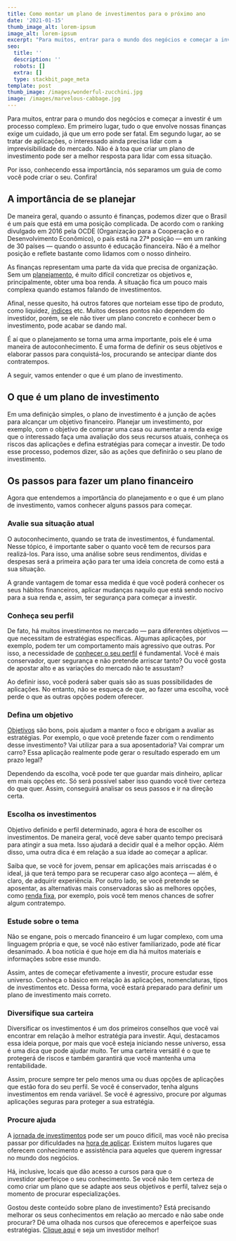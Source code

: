 ```yaml
---
title: Como montar um plano de investimentos para o próximo ano
date: '2021-01-15'
thumb_image_alt: lorem-ipsum
image_alt: lorem-ipsum
excerpt: "Para muitos, entrar para o mundo dos negócios e começar a investir é um processo complexo. Em primeiro lugar,\_tudo o que envolve nossas finanças exige um cuidado, já que um erro pode ser fatal.\_Em segundo lugar, ao se tratar\_de aplicações, o interessado ainda precisa lidar com a imprevisibilidade do mercado. Não é à toa que criar um plano de investimento pode ser a melhor resposta para lidar com essa situação."
seo:
  title: ''
  description: ''
  robots: []
  extra: []
  type: stackbit_page_meta
template: post
thumb_image: /images/wonderful-zucchini.jpg
image: /images/marvelous-cabbage.jpg
---
```

Para muitos, entrar para o mundo dos negócios e começar a investir é um processo complexo. Em primeiro lugar, tudo o que envolve nossas finanças exige um cuidado, já que um erro pode ser fatal. Em segundo lugar, ao se tratar de aplicações, o interessado ainda precisa lidar com a imprevisibilidade do mercado. Não é à toa que criar um plano de investimento pode ser a melhor resposta para lidar com essa situação.

Por isso, conhecendo essa importância, nós separamos um guia de como você pode criar o seu. Confira!

## **A importância de se planejar**

De maneira geral, quando o assunto é finanças, podemos dizer que o Brasil é um país que está em uma posição complicada. De acordo com o ranking divulgado em 2016 pela OCDE (Organização para a Cooperação e o Desenvolvimento Econômico), o país está na 27ª posição — em um ranking de 30 países — quando o assunto é educação financeira. Não é a melhor posição e reflete bastante como lidamos com o nosso dinheiro.

As finanças representam uma parte da vida que precisa de organização. Sem um [planejamento](https://saudemaisacao.com.br/blog/planejamento-financeiro-o-primeiro-passo/), é muito difícil concretizar os objetivos e, principalmente, obter uma boa renda. A situação fica um pouco mais complexa quando estamos falando de investimentos.

Afinal, nesse quesito, há outros fatores que norteiam esse tipo de produto, como liquidez, [índices](https://saudemaisacao.com.br/blog/como-a-taxa-selic-afeta-os-investimentos/) etc. Muitos desses pontos não dependem do investidor, porém, se ele não tiver um plano concreto e conhecer bem o investimento, pode acabar se dando mal.

É aí que o planejamento se torna uma arma importante, pois ele é uma maneira de autoconhecimento. É uma forma de definir os seus objetivos e elaborar passos para conquistá-los, procurando se antecipar diante dos contratempos.

A seguir, vamos entender o que é um plano de investimento.

## **O que é um plano de investimento**

Em uma definição simples, o plano de investimento é a junção de ações para alcançar um objetivo financeiro. Planejar um investimento, por exemplo, com o objetivo de comprar uma casa ou aumentar a renda exige que o interessado faça uma avaliação dos seus recursos atuais, conheça os riscos das aplicações e defina estratégias para começar a investir. De todo esse processo, podemos dizer, são as ações que definirão o seu plano de investimento.

## **Os passos para fazer um plano financeiro**

Agora que entendemos a importância do planejamento e o que é um plano de investimento, vamos conhecer alguns passos para começar.

### Avalie sua situação atual

O autoconhecimento, quando se trata de investimentos, é fundamental. Nesse tópico, é importante saber o quanto você tem de recursos para realizá-los. Para isso, uma análise sobre seus rendimentos, dívidas e despesas será a primeira ação para ter uma ideia concreta de como está a sua situação.

A grande vantagem de tomar essa medida é que você poderá conhecer os seus hábitos financeiros, aplicar mudanças naquilo que está sendo nocivo para a sua renda e, assim, ter segurança para começar a investir.

### Conheça seu perfil

De fato, há muitos investimentos no mercado — para diferentes objetivos — que necessitam de estratégias específicas. Algumas aplicações, por exemplo, podem ter um comportamento mais agressivo que outras. Por isso, a necessidade de [conhecer o seu perfil](https://saudemaisacao.com.br/blog/perfil-de-investidor-que-combina-com-voce/) é fundamental. Você é mais conservador, quer segurança e não pretende arriscar tanto? Ou você gosta de apostar alto e as variações do mercado não te assustam?

Ao definir isso, você poderá saber quais são as suas possibilidades de aplicações. No entanto, não se esqueça de que, ao fazer uma escolha, você perde o que as outras opções podem oferecer.

### Defina um objetivo

[Objetivos](https://saudemaisacao.com.br/blog/a-importancia-de-ter-proposito-e-metas/) são bons, pois ajudam a manter o foco e obrigam a avaliar as estratégias. Por exemplo, o que você pretende fazer com o rendimento desse investimento? Vai utilizar para a sua aposentadoria? Vai comprar um carro? Essa aplicação realmente pode gerar o resultado esperado em um prazo legal?

Dependendo da escolha, você pode ter que guardar mais dinheiro, aplicar em mais opções etc. Só será possível saber isso quando você tiver certeza do que quer. Assim, conseguirá analisar os seus passos e ir na direção certa.

### Escolha os investimentos

Objetivo definido e perfil determinado, agora é hora de escolher os investimentos. De maneira geral, você deve saber quanto tempo precisará para atingir a sua meta. Isso ajudará a decidir qual é a melhor opção. Além disso, uma outra dica é em relação a sua idade ao começar a aplicar.

Saiba que, se você for jovem, pensar em aplicações mais arriscadas é o ideal, já que terá tempo para se recuperar caso algo aconteça — além, é claro, de adquirir experiência. Por outro lado, se você pretende se aposentar, as alternativas mais conservadoras são as melhores opções, como [renda fixa](https://saudemaisacao.com.br/blog/investimentos-de-renda-fixa/), por exemplo, pois você tem menos chances de sofrer algum contratempo.

### Estude sobre o tema

Não se engane, pois o mercado financeiro é um lugar complexo, com uma linguagem própria e que, se você não estiver familiarizado, pode até ficar desanimado. A boa notícia é que hoje em dia há muitos materiais e informações sobre esse mundo.

Assim, antes de começar efetivamente a investir, procure estudar esse universo. Conheça o básico em relação às aplicações, nomenclaturas, tipos de investimentos etc. Dessa forma, você estará preparado para definir um plano de investimento mais correto.

### Diversifique sua carteira

Diversificar os investimentos é um dos primeiros conselhos que você vai encontrar em relação à melhor estratégia para investir. Aqui, destacamos essa ideia porque, por mais que você esteja iniciando nesse universo, essa é uma dica que pode ajudar muito. Ter uma carteira versátil é o que te protegerá de riscos e também garantirá que você mantenha uma rentabilidade.

Assim, procure sempre ter pelo menos uma ou duas opções de aplicações que estão fora do seu perfil. Se você é conservador, tenha alguns investimentos em renda variável. Se você é agressivo, procure por algumas aplicações seguras para proteger a sua estratégia.

### Procure ajuda

A [jornada de investimentos](https://www.turnwise.com.br/7-passos-para-jornada-de-investimentos/) pode ser um pouco difícil, mas você não precisa passar por dificuldades na [hora de aplicar](https://saudemaisacao.com.br/blog/qual-a-melhor-hora-para-investir/). Existem muitos lugares que oferecem conhecimento e assistência para aqueles que querem ingressar no mundo dos negócios.

Há, inclusive, locais que dão acesso a cursos para que o investidor aperfeiçoe o seu conhecimento. Se você não tem certeza de como criar um plano que se adapte aos seus objetivos e perfil, talvez seja o momento de procurar especializações.

Gostou deste conteúdo sobre plano de investimento? Está precisando melhorar os seus conhecimentos em relação ao mercado e não sabe onde procurar? Dê uma olhada nos cursos que oferecemos e aperfeiçoe suas estratégias. [Clique aqui](http://saudemaisacao.com.br/cursos/) e seja um investidor melhor!
